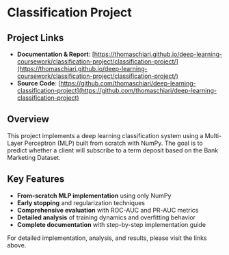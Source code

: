 # Classification Project

## Project Links

- **Documentation & Report**: [https://thomaschiari.github.io/deep-learning-coursework/classification-project/classification-project/](https://thomaschiari.github.io/deep-learning-coursework/classification-project/classification-project/)
- **Source Code**: [https://github.com/thomaschiari/deep-learning-classification-project](https://github.com/thomaschiari/deep-learning-classification-project)

## Overview

This project implements a deep learning classification system using a Multi-Layer Perceptron (MLP) built from scratch with NumPy. The goal is to predict whether a client will subscribe to a term deposit based on the Bank Marketing Dataset.

## Key Features

- **From-scratch MLP implementation** using only NumPy
- **Early stopping** and regularization techniques
- **Comprehensive evaluation** with ROC-AUC and PR-AUC metrics
- **Detailed analysis** of training dynamics and overfitting behavior
- **Complete documentation** with step-by-step implementation guide

For detailed implementation, analysis, and results, please visit the links above.